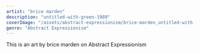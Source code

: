 ```yaml
---
artist: "brice marden"
description: "untitled-with-green-1989"
coverImage: "/assets/abstract-expressionism/brice-marden_untitled-with-green-1989.jpg"
genre: "Abstract Expressionism"
---
```

This is an art by brice marden on Abstract Expressionism


